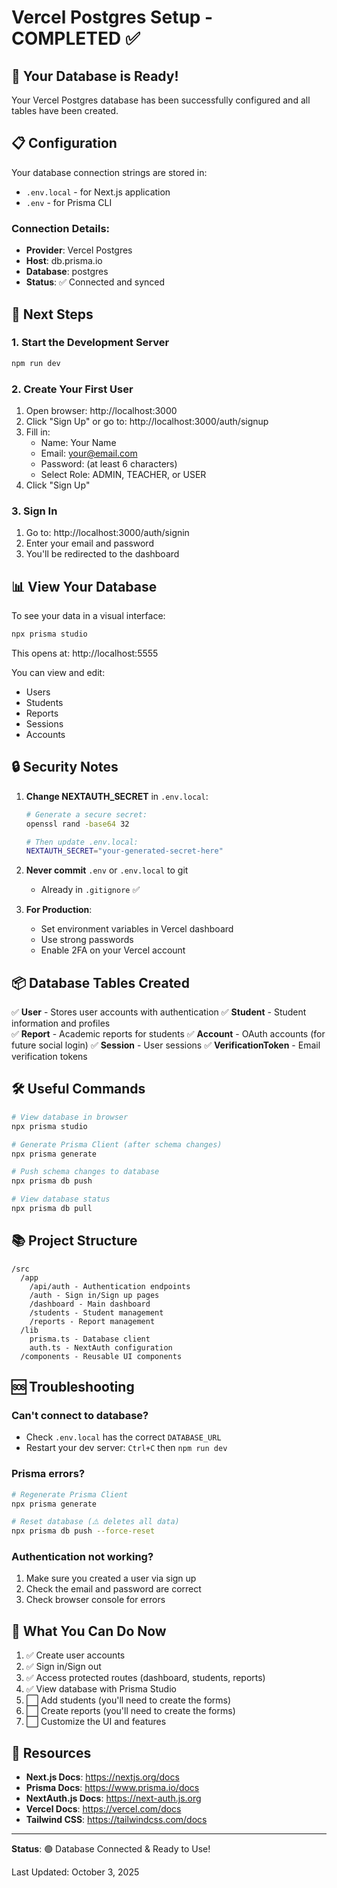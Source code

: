 # Vercel Postgres Setup - COMPLETED ✅

## 🎉 Your Database is Ready!

Your Vercel Postgres database has been successfully configured and all tables have been created.

## 📋 Configuration

Your database connection strings are stored in:
- `.env.local` - for Next.js application
- `.env` - for Prisma CLI

### Connection Details:
- **Provider**: Vercel Postgres
- **Host**: db.prisma.io
- **Database**: postgres
- **Status**: ✅ Connected and synced

## 🚀 Next Steps

### 1. Start the Development Server
```bash
npm run dev
```

### 2. Create Your First User
1. Open browser: http://localhost:3000
2. Click "Sign Up" or go to: http://localhost:3000/auth/signup
3. Fill in:
   - Name: Your Name
   - Email: your@email.com
   - Password: (at least 6 characters)
   - Select Role: ADMIN, TEACHER, or USER
4. Click "Sign Up"

### 3. Sign In
1. Go to: http://localhost:3000/auth/signin
2. Enter your email and password
3. You'll be redirected to the dashboard

## 📊 View Your Database

To see your data in a visual interface:

```bash
npx prisma studio
```

This opens at: http://localhost:5555

You can view and edit:
- Users
- Students
- Reports
- Sessions
- Accounts

## 🔒 Security Notes

1. **Change NEXTAUTH_SECRET** in `.env.local`:
   ```bash
   # Generate a secure secret:
   openssl rand -base64 32
   
   # Then update .env.local:
   NEXTAUTH_SECRET="your-generated-secret-here"
   ```

2. **Never commit** `.env` or `.env.local` to git
   - Already in `.gitignore` ✅

3. **For Production**:
   - Set environment variables in Vercel dashboard
   - Use strong passwords
   - Enable 2FA on your Vercel account

## 📦 Database Tables Created

✅ **User** - Stores user accounts with authentication
✅ **Student** - Student information and profiles  
✅ **Report** - Academic reports for students
✅ **Account** - OAuth accounts (for future social login)
✅ **Session** - User sessions
✅ **VerificationToken** - Email verification tokens

## 🛠️ Useful Commands

```bash
# View database in browser
npx prisma studio

# Generate Prisma Client (after schema changes)
npx prisma generate

# Push schema changes to database
npx prisma db push

# View database status
npx prisma db pull
```

## 📚 Project Structure

```
/src
  /app
    /api/auth - Authentication endpoints
    /auth - Sign in/Sign up pages
    /dashboard - Main dashboard
    /students - Student management
    /reports - Report management
  /lib
    prisma.ts - Database client
    auth.ts - NextAuth configuration
  /components - Reusable UI components
```

## 🆘 Troubleshooting

### Can't connect to database?
- Check `.env.local` has the correct `DATABASE_URL`
- Restart your dev server: `Ctrl+C` then `npm run dev`

### Prisma errors?
```bash
# Regenerate Prisma Client
npx prisma generate

# Reset database (⚠️ deletes all data)
npx prisma db push --force-reset
```

### Authentication not working?
1. Make sure you created a user via sign up
2. Check the email and password are correct
3. Check browser console for errors

## 🎯 What You Can Do Now

1. ✅ Create user accounts
2. ✅ Sign in/Sign out
3. ✅ Access protected routes (dashboard, students, reports)
4. ✅ View database with Prisma Studio
5. ⬜ Add students (you'll need to create the forms)
6. ⬜ Create reports (you'll need to create the forms)
7. ⬜ Customize the UI and features

## 📖 Resources

- **Next.js Docs**: https://nextjs.org/docs
- **Prisma Docs**: https://www.prisma.io/docs
- **NextAuth.js Docs**: https://next-auth.js.org
- **Vercel Docs**: https://vercel.com/docs
- **Tailwind CSS**: https://tailwindcss.com/docs

---

**Status**: 🟢 Database Connected & Ready to Use!

Last Updated: October 3, 2025
